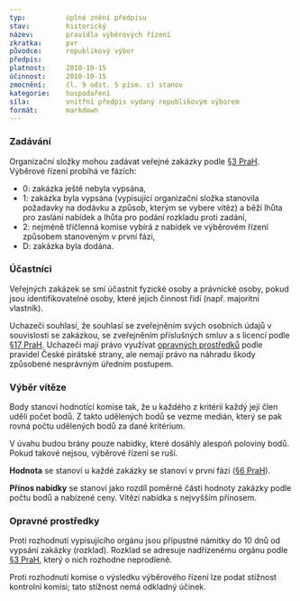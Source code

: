 ```yaml
---
typ:          úplné znění předpisu
stav:         historický
název:        pravidla výběrových řízení
zkratka:      pvr
původce:      republikový výbor
předpis:      
platnost:     2010-10-15
účinnost:     2010-10-15
zmocnění:     čl. 9 odst. 5 písm. c) stanov
kategorie:    hospodaření
síla:         vnitřní předpis vydaný republikovým výborem
formát:       markdown
---
```


### Zadávání

Organizační složky mohou zadávat veřejné zakázky podle [§3 PraH](http://sbirka.pirati.cz/predpisy/prah/). Výběrové řízení probíhá ve fázích:

* 0: zakázka ještě nebyla vypsána,
* 1: zakázka byla vypsána (vypisující organizační složka stanovila požadavky na dodávku a způsob, kterým se vybere vítěz) a běží lhůta pro zaslání nabídek a lhůta pro podání rozkladu proti zadání,
* 2: nejméně tříčlenná komise vybírá z nabídek ve výběrovém řízení způsobem stanoveným v první fázi,
* D: zakázka byla dodána.

### Účastníci

Veřejných zakázek se smí účastnit fyzické osoby a právnické osoby, pokud jsou identifikovatelné osoby, které jejich činnost řídí (např. majoritní vlastník).

Uchazeči souhlasí, že souhlasí se zveřejněním svých osobních údajů v souvislosti se zakázkou, se zveřejněním příslušných smluv a s licencí podle [§17 PraH](http://sbirka.pirati.cz/predpisy/prah/). Uchazeči mají právo využívat [opravných prostředků](http://www.pirati.cz/zakazka/start?rev=1287177388#opravne_prostredky) podle pravidel České pirátské strany, ale nemají právo na náhradu škody způsobené nesprávným úředním postupem.

### Výběr vítěze

Body stanoví hodnotící komise tak, že u každého z kritérií každý její člen udělí počet bodů. Z takto udělených bodů se vezme medián, který se pak rovná počtu udělených bodů za dané kritérium.

V úvahu budou brány pouze nabídky, které dosáhly alespoň poloviny bodů. Pokud takové nejsou, výběrové řízení se ruší.

**Hodnota** se stanoví u každé zakázky se stanoví v první fázi ([§6 PraH](http://sbirka.pirati.cz/predpisy/prah/)).

**Přínos nabídky** se stanoví jako rozdíl poměrné části hodnoty zakázky podle počtu bodů a nabízené ceny.
Vítězí nabídka s nejvyšším přínosem.

### Opravné prostředky
Proti rozhodnutí vypisujícího orgánu jsou přípustné námitky do 10 dnů od vypsání zakázky (rozklad). Rozklad se adresuje nadřízenému orgánu podle [§3 PraH](http://sbirka.pirati.cz/predpisy/prah/), který o nich rozhodne neprodleně.

Proti rozhodnutí komise o výsledku výběrového řízení lze podat stížnost kontrolní komisi; tato stížnost nemá odkladný účinek.
